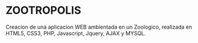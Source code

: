 # ZOOTROPOLIS
Creacion de una aplicacion WEB ambientada en un Zoologico, realizada en HTML5, CSS3, PHP, Javascript, Jquery, AJAX y MYSQL. 
